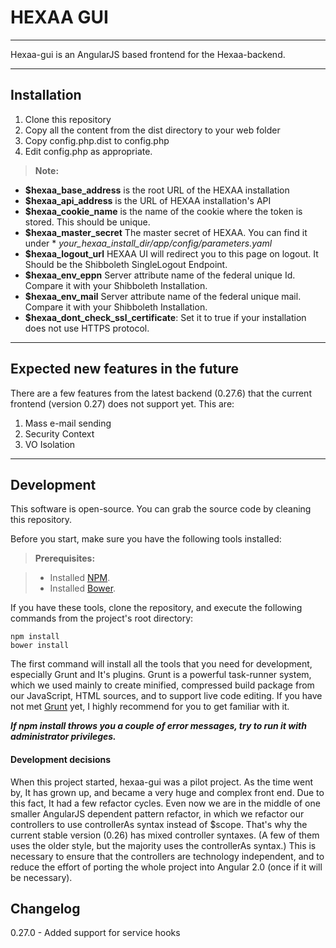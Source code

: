 HEXAA GUI
===================
----------

Hexaa-gui is an AngularJS based frontend for the Hexaa-backend. 

----------


Installation
-------------

 1. Clone this repository
 2. Copy all the content from the dist directory to your web folder
 3. Copy config.php.dist to config.php
 4. Edit config.php as appropriate.

> **Note:**
* **$hexaa_base_address** is the root URL of the HEXAA installation
* **$hexaa_api_address** is the URL of HEXAA installation's API
* **$hexaa_cookie_name** is the name of the cookie where the token is stored. This should be unique.
* **$hexaa_master_secret** The master secret of HEXAA. You can find it under * *your_hexaa_install_dir/app/config/parameters.yaml*
* **$hexaa_logout_url** HEXAA UI will redirect you to this page on logout. It Should be the Shibboleth SingleLogout Endpoint.
* **$hexaa_env_eppn** Server attribute name of the federal unique Id. Compare it with your Shibboleth Installation.
* **$hexaa_env_mail** Server attribute name of the federal unique mail. Compare it with your Shibboleth Installation.
* **$hexaa_dont_check_ssl_certificate**: Set it to true if your installation does not use HTTPS protocol.


----------


Expected new features in the future
-------------

There are a few features from the latest backend (0.27.6) that the current frontend (version 0.27)  does not support yet. This are:

 1. Mass e-mail sending
 2. Security Context
 3. VO Isolation

----

Development
-------------------

This software is open-source. You can grab the source code by cleaning this repository.

Before you start, make sure you have the following tools installed:

> **Prerequisites:**

> - Installed [NPM](https://github.com/npm/npm).
> - Installed [Bower](https://github.com/bower/bower).

If you have these tools, clone the repository, and execute the following commands from the project's root directory:

    npm install
    bower install

The first command will install all the tools that you need for development, especially Grunt and It's plugins. Grunt is a powerful task-runner system, which we used mainly to create minified, compressed build package from our JavaScript,  HTML sources, and to support live code editing.  If you have not met [Grunt](http://gruntjs.com/) yet, I highly recommend for you to get familiar with it. 

***If npm install throws you a couple of error messages, try to run it with administrator privileges.***

#### <i class="icon-refresh"></i> Development decisions

When this project started, hexaa-gui was a pilot project. As the time went by, It has grown up, and became a very huge and complex front end. Due to this fact, It had a few refactor cycles. Even now we are in the middle of one smaller AngularJS dependent pattern refactor, in which we refactor our controllers to use controllerAs syntax instead of $scope. That's why the current stable version (0.26) has mixed controller syntaxes. (A few of them uses the older style, but the majority uses the controllerAs syntax.)
This is necessary to ensure that the controllers are technology independent, and to reduce the effort of porting the whole project into Angular 2.0 (once if it will be necessary).

Changelog
-------------------
0.27.0 - Added support for service hooks